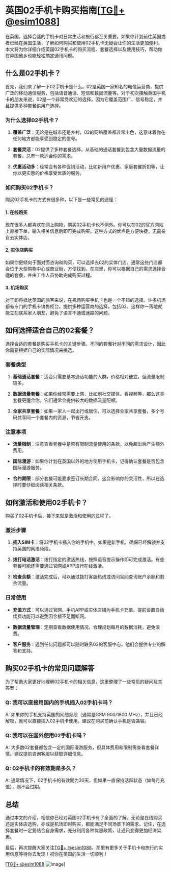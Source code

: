 # 英国02手机卡购买指南[[TG💪+ @esim1088](https://t.me/s/esim1088)]

在英国，选择合适的手机卡对日常生活和旅行都至关重要。如果你计划前往英国或者已经在英国生活，了解如何购买和使用02手机卡无疑会让你的生活更加便利。本文将为你详细介绍英国02手机卡的购买流程、套餐选择以及使用技巧，帮助你在异国他乡也能轻松搞定通讯问题。

## 什么是02手机卡？

首先，我们来了解一下02手机卡是什么。02是英国一家知名的电信运营商，提供广泛的移动通信服务，包括语音通话、短信和数据流量等。对于初次接触英国手机卡的朋友来说，02是一个非常受欢迎的选择，因为它覆盖范围广、信号稳定，并且提供多种套餐供用户选择。

### 为什么选择02手机卡？

1. **覆盖广泛**：无论是在城市还是乡村，02的网络覆盖都非常出色，这意味着你在任何地方都能享受到稳定的信号。
   
2. **套餐灵活**：02提供了多种套餐选择，从基础的通话套餐到包含大量数据流量的套餐，总有一款适合你的需求。

3. **优惠活动多**：经常会有各种促销活动，比如新用户优惠、家庭套餐折扣等，让你以更实惠的价格享受优质的服务。

### 如何购买02手机卡？

购买02手机卡的方式有很多种，以下是一些常见的途径：

#### 1. 在线购买

现在很多人都喜欢在网上购物，购买02手机卡也不例外。你可以在02的官方网站上直接下单，输入相关信息后即可完成购买。这种方式的优点是方便快捷，无需亲自去实体店。

#### 2. 实体店购买

如果你更倾向于面对面咨询和购买，可以选择去02的实体门店。通常这些门店都会位于大型购物中心或商业街，方便找到。在店里，你可以根据自己的需求选择合适的套餐，并由工作人员协助完成购买过程。

#### 3. 机场购买

对于即将抵达英国的旅客来说，在机场购买手机卡也是一个不错的选择。许多机场都有专门的手机卡销售柜台，提供多种运营商的选择，包括02。这样你一落地就能立刻联系家人朋友，避免了语言不通或迷路的问题。

## 如何选择适合自己的02套餐？

选择合适的套餐是购买手机卡的关键步骤。不同的套餐针对不同的需求设计，因此你需要根据自己的实际情况来挑选。

### 套餐类型

1. **基础通话套餐**：适合只需要基本通话功能的人群，价格相对便宜，但流量限制较多。

2. **数据流量套餐**：如果你经常需要上网，比如刷社交媒体、看视频等，那么这类套餐更适合你。它们通常会提供较大的数据流量配额。

3. **全家共享套餐**：如果一家人一起出行或居住，可以选择全家共享套餐，多个号码共享同一个套餐内的资源，节省开支。

### 注意事项

- **流量限制**：注意查看套餐中是否有限制流量使用的条款，以免超出后产生额外费用。
  
- **国际漫游**：如果你计划在英国以外的地方使用手机卡，记得确认套餐是否包含国际漫游服务。

- **合约期限**：部分套餐可能要求签订长期合同，这会影响你的灵活性，所以在选择时要仔细阅读相关条款。

## 如何激活和使用02手机卡？

购买了02手机卡后，接下来就是激活和使用的过程了。

### 激活步骤

1. **插入SIM卡**：将02手机卡插入你的手机中。如果是新手机，确保已经解锁并支持英国的网络频段。

2. **拨打电话激活**：拨打指定的激活热线，按照语音提示操作即可完成激活。有些套餐可能还需要通过官网或APP进行在线激活。

3. **检查余额**：激活完成后，可以通过拨打客服热线或访问官网查询账户余额和剩余流量。

### 日常使用

- **充值方式**：可以通过官网、手机APP或实体店铺为手机卡充值。提前设置自动续费功能可以避免因余额不足而断网。

- **数据流量管理**：定期查看数据使用情况，合理规划每月的数据消耗，避免浪费。

- **客户服务**：遇到任何问题都可以随时联系02的客服中心，他们会提供专业的解答和支持。

## 购买02手机卡的常见问题解答

为了帮助大家更好地理解02手机卡的相关信息，这里整理了一些常见的疑问及其答案：

### Q: 我可以直接用国内的手机插入02手机卡吗？

A: 如果你的手机支持英国的网络频段（通常是GSM 900/1800 MHz），并且已经解锁，就可以直接插入02手机卡使用。建议在购买前确认手机是否兼容。

### Q: 我可以在国外使用02手机卡吗？

A: 大多数02套餐都包含一定的国际漫游服务，但具体费用和限制需查看套餐详情。建议提前咨询客服以获取详细信息。

### Q: 02手机卡的有效期是多久？

A: 通常情况下，02手机卡的有效期为30天，但如果一直保持活跃状态（如每月充值），则不会过期。

## 总结

通过本文的介绍，相信你已经对英国02手机卡有了全面的了解。无论是在线购买还是实体店选购，亦或是机场即时购买，都能满足不同场景下的需求。记住，在选择套餐时一定要结合自身需求，充分利用各种优惠政策，让通讯变得更加经济实惠。

最后，再次提醒大家关注[TG💪+ @esim1088](https://t.me/s/esim1088)，那里有更多关于手机卡和旅行的实用信息等待你去发现！祝你在英国的生活一切顺利！

[[TG💪+ @esim1088](https://t.me/s/esim1088) ![Image](https://i.postimg.cc/4NQfJmqS/Snipaste-2025-05-13-00-14-12.png)]